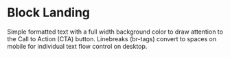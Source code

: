# Block Landing

Simple formatted text with a full width background color to draw attention to the Call to Action (CTA) button. Linebreaks (br-tags) convert to spaces on mobile for individual text flow control on desktop.
